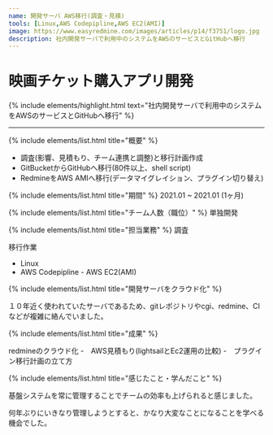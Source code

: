 ```yaml
---
name: 開発サーバ AWS移行(調査・見積)
tools: [Linux,AWS Codepipline,AWS EC2(AMI)]
image: https://www.easyredmine.com/images/articles/p14/f3751/logo.jpg
description: 社内開発サーバで利用中のシステムをAWSのサービスとGitHubへ移行
---
```


# 映画チケット購入アプリ開発

{% include elements/highlight.html text="社内開発サーバで利用中のシステムをAWSのサービスとGitHubへ移行" %}

---
{% include elements/list.html title="概要" %}
- 調査(影響、見積もり、チーム連携と調整)と移行計画作成 
- GitBucketからGitHubへ移行(80件以上、shell script)
- RedmineをAWS AMIへ移行(データマイグレイション、プラグイン切り替え)

{% include elements/list.html title="期間" %}
2021.01 ~ 2021.01 (1ヶ月)

{% include elements/list.html title="チーム人数（職位）" %}
単独開発

{% include elements/list.html title="担当業務" %}
調査

移行作業
- Linux
- AWS Codepipline - AWS EC2(AMI)


{% include elements/list.html title="開発サーバをクラウド化" %}

１０年近く使われていたサーバであるため、gitレポジトリやcgi、redmine、CIなどが複雑に絡んでいました。

{% include elements/list.html title="成果" %}

redmineのクラウド化
-　AWS見積もり(lightsailとEc2運用の比較)
-　プラグイン移行計画の立て方 

{% include elements/list.html title="感じたこと・学んだこと" %}

基盤システムを常に管理することでチームの効率も上げられると感じました。

何年ぶりにいきなり管理しようとすると、かなり大変なことになることを学べる機会でした。
